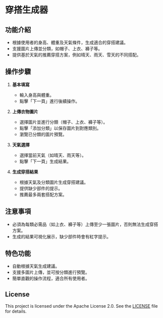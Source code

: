 # **穿搭生成器**

## **功能介紹**
- 根據使用者的身高、體重及天氣條件，生成適合的穿搭建議。
- 支援圖片上傳並分類，如帽子、上衣、褲子等。
- 提供基於天氣的推薦穿搭方案，例如晴天、雨天、雪天的不同搭配。

## **操作步驟**
1. **基本填寫**
   - 輸入身高與體重。
   - 點擊「下一頁」進行後續操作。

2. **上傳衣物圖片**
   - 選擇圖片並進行分類（帽子、上衣、褲子等）。
   - 點擊「添加分類」以保存圖片到對應類別。
   - 瀏覽已分類的圖片預覽。

3. **天氣選擇**
   - 選擇當前天氣（如晴天、雨天等）。
   - 點擊「下一頁」生成結果。

4. **生成穿搭結果**
   - 根據天氣及分類圖片生成穿搭建議。
   - 提供缺少部件的提示。
   - 推薦最多兩套搭配方案。

## **注意事項**
- 必須為每類必需品（如上衣、褲子等）上傳至少一張圖片，否則無法生成穿搭方案。
- 生成的結果可視化展示，缺少部件時會有紅字提示。

## **特色功能**
- 自動根據天氣生成建議。
- 支援多圖片上傳，並可按分類進行預覽。
- 簡單直觀的操作流程，適合所有使用者。

## License
This project is licensed under the Apache License 2.0. See the [LICENSE](./LICENSE) file for details.
